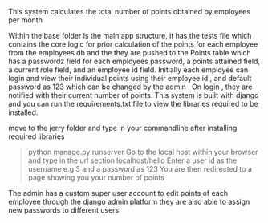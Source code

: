This system calculates the total number of points obtained by employees per month

Within the base folder is the main app structure, it has the tests file which contains the core logic for prior calculation of the points for each employee from the employees db and the they are pushed to the Points table which has a passwordz field for each employees password, a points attained field, a current role field, and an employee id field. Initially each employee can login and view their individual points using their employee id , and default password as 123 which can be changed by the admin . On login , they are notified with their current number of points.
This system is built with django and you can run the requirements.txt file to view the libraries required to be installed.

move to the jerry folder and type in your commandline after installing required libraries 
> python manage.py runserver
Go to the local host within your browser and type in the url section localhost/hello
Enter a user id as the username e.g 3 and a password as 123 
You are then redirected to a page showing you your number of points

The admin has a custom super user account to edit points of each employee through the django admin platform 
they are also able to assign new passwords to different users
